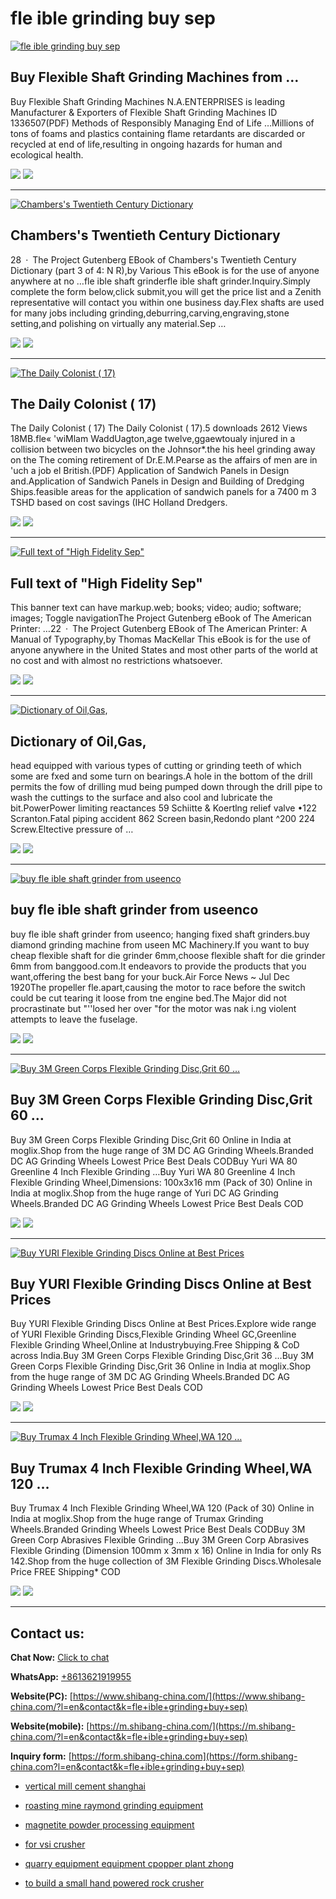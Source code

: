 # fle ible grinding buy sep

<a href="https://swt.shibang-china.com/?l=en&img&k=fle+ible+grinding+buy+sep" target="_blank">![fle ible grinding buy sep](http://static.shibang-china.com/all-800x300/1431.jpg)</a>

## Buy Flexible Shaft Grinding Machines from …
Buy Flexible Shaft Grinding Machines N.A.ENTERPRISES is leading Manufacturer &amp; Exporters of Flexible Shaft Grinding Machines ID 1336507(PDF) Methods of Responsibly Managing End of Life …Millions of tons of foams and plastics containing flame retardants are discarded or recycled at end of life,resulting in ongoing hazards for human and ecological health.


<a href="https://whatsapp.shibangsoft.com/WhatsApp.php" target="_blank" title="WhatsApp">![](http://static.shibang-china.com/icon/whatsapp.png)</a> <a href="https://swt.shibang-china.com/?l=en&icon&k=fle+ible+grinding+buy+sep" target="_blank">![](http://static.shibang-china.com/icon/chat-en.png)</a>

---

<a href="https://swt.shibang-china.com/?l=en&img&k=fle+ible+grinding+buy+sep" target="_blank">![Chambers's Twentieth Century Dictionary](http://static.shibang-china.com/all-800x300/845.jpg)</a>

## Chambers's Twentieth Century Dictionary
28&ensp;&#0183;&ensp;The Project Gutenberg EBook of Chambers's Twentieth Century Dictionary (part 3 of 4: N R),by Various This eBook is for the use of anyone anywhere at no …fle ible shaft grinderfle ible shaft grinder.Inquiry.Simply complete the form below,click submit,you will get the price list and a Zenith representative will contact you within one business day.Flex shafts are used for many jobs including grinding,deburring,carving,engraving,stone setting,and polishing on virtually any material.Sep …


<a href="https://whatsapp.shibangsoft.com/WhatsApp.php" target="_blank" title="WhatsApp">![](http://static.shibang-china.com/icon/whatsapp.png)</a> <a href="https://swt.shibang-china.com/?l=en&icon&k=fle+ible+grinding+buy+sep" target="_blank">![](http://static.shibang-china.com/icon/chat-en.png)</a>

---

<a href="https://swt.shibang-china.com/?l=en&img&k=fle+ible+grinding+buy+sep" target="_blank">![The Daily Colonist ( 17)](http://static.shibang-china.com/all-800x300/624.jpg)</a>

## The Daily Colonist ( 17)
The Daily Colonist ( 17) The Daily Colonist ( 17).5 downloads 2612 Views 18MB.fle&#171; 'wiMlam WaddUagton,age twelve,ggaewtoualy injured in a collision between two bicycles on the Johnsor*.the his heel grinding away on the The coming retirement of Dr.E.M.Pearse as the affairs of men are in 'uch a job el British.(PDF) Application of Sandwich Panels in Design and.Application of Sandwich Panels in Design and Building of Dredging Ships.feasible areas for the application of sandwich panels for a 7400 m 3 TSHD based on cost savings (IHC Holland Dredgers.


<a href="https://whatsapp.shibangsoft.com/WhatsApp.php" target="_blank" title="WhatsApp">![](http://static.shibang-china.com/icon/whatsapp.png)</a> <a href="https://swt.shibang-china.com/?l=en&icon&k=fle+ible+grinding+buy+sep" target="_blank">![](http://static.shibang-china.com/icon/chat-en.png)</a>

---

<a href="https://swt.shibang-china.com/?l=en&img&k=fle+ible+grinding+buy+sep" target="_blank">![Full text of &quot;High Fidelity Sep&quot;](http://static.shibang-china.com/all-800x300/1492.jpg)</a>

## Full text of &quot;High Fidelity Sep&quot;
This banner text can have markup.web; books; video; audio; software; images; Toggle navigationThe Project Gutenberg eBook of The American Printer: …22&ensp;&#0183;&ensp;The Project Gutenberg EBook of The American Printer: A Manual of Typography,by Thomas MacKellar This eBook is for the use of anyone anywhere in the United States and most other parts of the world at no cost and with almost no restrictions whatsoever.


<a href="https://whatsapp.shibangsoft.com/WhatsApp.php" target="_blank" title="WhatsApp">![](http://static.shibang-china.com/icon/whatsapp.png)</a> <a href="https://swt.shibang-china.com/?l=en&icon&k=fle+ible+grinding+buy+sep" target="_blank">![](http://static.shibang-china.com/icon/chat-en.png)</a>

---

<a href="https://swt.shibang-china.com/?l=en&img&k=fle+ible+grinding+buy+sep" target="_blank">![Dictionary of Oil,Gas,](http://static.shibang-china.com/all-800x300/1408.jpg)</a>

## Dictionary of Oil,Gas,
head equipped with various types of cutting or grinding teeth of which some are fxed and some turn on bearings.A hole in the bottom of the drill permits the fow of drilling mud being pumped down through the drill pipe to wash the cuttings to the surface and also cool and lubricate the bit.PowerPower limiting reactances 59 Schiitte &amp; Koertlng relief valve •122 Scranton.Fatal piping accident 862 Screen basin,Redondo plant ^200 224 Screw.Eltective pressure of …


<a href="https://whatsapp.shibangsoft.com/WhatsApp.php" target="_blank" title="WhatsApp">![](http://static.shibang-china.com/icon/whatsapp.png)</a> <a href="https://swt.shibang-china.com/?l=en&icon&k=fle+ible+grinding+buy+sep" target="_blank">![](http://static.shibang-china.com/icon/chat-en.png)</a>

---

<a href="https://swt.shibang-china.com/?l=en&img&k=fle+ible+grinding+buy+sep" target="_blank">![buy fle ible shaft grinder from useenco](http://static.shibang-china.com/all-800x300/342.jpg)</a>

## buy fle ible shaft grinder from useenco
buy fle ible shaft grinder from useenco; hanging fixed shaft grinders.buy diamond grinding machine from useen MC Machinery.If you want to buy cheap flexible shaft for die grinder 6mm,choose flexible shaft for die grinder 6mm from banggood.com.It endeavors to provide the products that you want,offering the best bang for your buck.Air Force News ~ Jul Dec 1920The propeller fle.apart,causing the motor to race before the switch could be cut tearing it loose from tne engine bed.The Major did not procrastinate but &quot;''losed her over &quot;for the motor was nak i.ng violent attempts to leave the fuselage.


<a href="https://whatsapp.shibangsoft.com/WhatsApp.php" target="_blank" title="WhatsApp">![](http://static.shibang-china.com/icon/whatsapp.png)</a> <a href="https://swt.shibang-china.com/?l=en&icon&k=fle+ible+grinding+buy+sep" target="_blank">![](http://static.shibang-china.com/icon/chat-en.png)</a>

---

<a href="https://swt.shibang-china.com/?l=en&img&k=fle+ible+grinding+buy+sep" target="_blank">![Buy 3M Green Corps Flexible Grinding Disc,Grit 60 …](http://static.shibang-china.com/all-800x300/53.jpg)</a>

## Buy 3M Green Corps Flexible Grinding Disc,Grit 60 …
Buy 3M Green Corps Flexible Grinding Disc,Grit 60 Online in India at moglix.Shop from the huge range of 3M DC AG Grinding Wheels.Branded DC AG Grinding Wheels Lowest Price Best Deals CODBuy Yuri WA 80 Greenline 4 Inch Flexible Grinding …Buy Yuri WA 80 Greenline 4 Inch Flexible Grinding Wheel,Dimensions: 100x3x16 mm (Pack of 30) Online in India at moglix.Shop from the huge range of Yuri DC AG Grinding Wheels.Branded DC AG Grinding Wheels Lowest Price Best Deals COD


<a href="https://whatsapp.shibangsoft.com/WhatsApp.php" target="_blank" title="WhatsApp">![](http://static.shibang-china.com/icon/whatsapp.png)</a> <a href="https://swt.shibang-china.com/?l=en&icon&k=fle+ible+grinding+buy+sep" target="_blank">![](http://static.shibang-china.com/icon/chat-en.png)</a>

---

<a href="https://swt.shibang-china.com/?l=en&img&k=fle+ible+grinding+buy+sep" target="_blank">![Buy YURI Flexible Grinding Discs Online at Best Prices](http://static.shibang-china.com/all-800x300/964.jpg)</a>

## Buy YURI Flexible Grinding Discs Online at Best Prices
Buy YURI Flexible Grinding Discs Online at Best Prices.Explore wide range of YURI Flexible Grinding Discs,Flexible Grinding Wheel GC,Greenline Flexible Grinding Wheel,Online at Industrybuying.Free Shipping &amp; CoD across India.Buy 3M Green Corps Flexible Grinding Disc,Grit 36 …Buy 3M Green Corps Flexible Grinding Disc,Grit 36 Online in India at moglix.Shop from the huge range of 3M DC AG Grinding Wheels.Branded DC AG Grinding Wheels Lowest Price Best Deals COD


<a href="https://whatsapp.shibangsoft.com/WhatsApp.php" target="_blank" title="WhatsApp">![](http://static.shibang-china.com/icon/whatsapp.png)</a> <a href="https://swt.shibang-china.com/?l=en&icon&k=fle+ible+grinding+buy+sep" target="_blank">![](http://static.shibang-china.com/icon/chat-en.png)</a>

---

<a href="https://swt.shibang-china.com/?l=en&img&k=fle+ible+grinding+buy+sep" target="_blank">![Buy Trumax 4 Inch Flexible Grinding Wheel,WA 120 …](http://static.shibang-china.com/all-800x300/875.jpg)</a>

## Buy Trumax 4 Inch Flexible Grinding Wheel,WA 120 …
Buy Trumax 4 Inch Flexible Grinding Wheel,WA 120 (Pack of 30) Online in India at moglix.Shop from the huge range of Trumax Grinding Wheels.Branded Grinding Wheels Lowest Price Best Deals CODBuy 3M Green Corp Abrasives Flexible Grinding …Buy 3M Green Corp Abrasives Flexible Grinding (Dimension 100mm x 3mm x 16) Online in India for only Rs 142.Shop from the huge collection of 3M Flexible Grinding Discs.Wholesale Price FREE Shipping* COD


<a href="https://whatsapp.shibangsoft.com/WhatsApp.php" target="_blank" title="WhatsApp">![](http://static.shibang-china.com/icon/whatsapp.png)</a> <a href="https://swt.shibang-china.com/?l=en&icon&k=fle+ible+grinding+buy+sep" target="_blank">![](http://static.shibang-china.com/icon/chat-en.png)</a>

---
## Contact us:

**Chat Now:** [Click to chat](https://swt.shibang-china.com?l=en&contact&k=fle+ible+grinding+buy+sep)

**WhatsApp:**  [+8613621919955](https://whatsapp.shibangsoft.com/WhatsApp.php)

**Website(PC):** [https://www.shibang-china.com/](https://www.shibang-china.com/?l=en&contact&k=fle+ible+grinding+buy+sep)

**Website(mobile):** [https://m.shibang-china.com/](https://m.shibang-china.com/?l=en&contact&k=fle+ible+grinding+buy+sep)

**Inquiry form:** [https://form.shibang-china.com](https://form.shibang-china.com?l=en&contact&k=fle+ible+grinding+buy+sep)

* [vertical mill cement shanghai](../151/vertical%20mill%20cement%20shanghai.md)

* [roasting mine raymond grinding equipment](../158/roasting%20mine%20raymond%20grinding%20equipment.md)

* [magnetite powder processing equipment](../152/magnetite%20powder%20processing%20equipment.md)

* [for vsi crusher](../159/for%20vsi%20crusher.md)

* [quarry equipment equipment cpopper plant zhong](../157/quarry%20equipment%20equipment%20cpopper%20plant%20zhong.md)

* [to build a small hand powered rock crusher](../160/to%20build%20a%20small%20hand%20powered%20rock%20crusher.md)